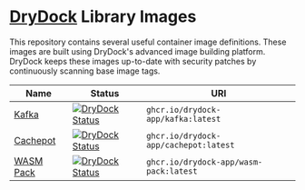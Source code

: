 # [DryDock](https://drydock.app?utm_source=github&utm_medium=repository&utm_campaign=library&utm_content=top_readme) Library Images

This repository contains several useful container image definitions.
These images are built using DryDock's advanced image building platform.
DryDock keeps these images up-to-date with security patches by continuously
scanning base image tags.

| Name | Status | URI |
| ---- | ------ | --- |
| [Kafka](./kafka) | [![DryDock Status](https://dashboard.drydock.app/api/v1/public/drydock-app/kafka/badge.png)](https://dashboard.drydock.app/drydock-app/kafka/public) | `ghcr.io/drydock-app/kafka:latest` | 
| [Cachepot](./rust-cachepot) | [![DryDock Status](https://dashboard.drydock.app/api/v1/public/drydock-app/cachepot/badge.png)](https://dashboard.drydock.app/drydock-app/cachepot/public) | `ghcr.io/drydock-app/cachepot:latest` | 
| [WASM Pack](./wasm-pack) | [![DryDock Status](https://dashboard.drydock.app/api/v1/public/drydock-app/wasm-pack/badge.png)](https://dashboard.drydock.app/drydock-app/wasm-pack/public) | `ghcr.io/drydock-app/wasm-pack:latest` | 
